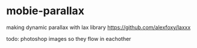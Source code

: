 # mobie-parallax

making dynamic parallax with lax library https://github.com/alexfoxy/laxxx

todo: photoshop images so they flow in eachother